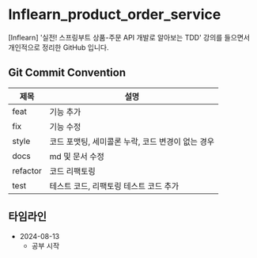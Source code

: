 # Inflearn_product_order_service
[Inflearn] '실전! 스프링부트 상품-주문 API 개발로 알아보는 TDD' 강의를 들으면서 개인적으로 정리한 GitHub 입니다.

## Git Commit Convention
| 제목 | 설명 |
|-----|-----|
| feat | 기능 추가 |
| fix | 기능 수정 |
| style | 코드 포맷팅, 세미콜론 누락, 코드 변경이 없는 경우 |
| docs | md 및 문서 수정 |
| refactor | 코드 리팩토링 |
| test | 테스트 코드, 리팩토링 테스트 코드 추가 |

## 타임라인
- 2024-08-13
  - 공부 시작
